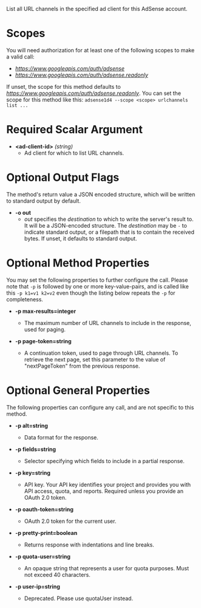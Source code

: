 List all URL channels in the specified ad client for this AdSense account.
# Scopes

You will need authorization for at least one of the following scopes to make a valid call:

* *https://www.googleapis.com/auth/adsense*
* *https://www.googleapis.com/auth/adsense.readonly*

If unset, the scope for this method defaults to *https://www.googleapis.com/auth/adsense.readonly*.
You can set the scope for this method like this: `adsense1d4 --scope <scope> urlchannels list ...`
# Required Scalar Argument
* **&lt;ad-client-id&gt;** *(string)*
    - Ad client for which to list URL channels.

# Optional Output Flags

The method's return value a JSON encoded structure, which will be written to standard output by default.

* **-o out**
    - *out* specifies the *destination* to which to write the server's result to.
      It will be a JSON-encoded structure.
      The *destination* may be `-` to indicate standard output, or a filepath that is to contain the received bytes.
      If unset, it defaults to standard output.
# Optional Method Properties

You may set the following properties to further configure the call. Please note that `-p` is followed by one 
or more key-value-pairs, and is called like this `-p k1=v1 k2=v2` even though the listing below repeats the
`-p` for completeness.

* **-p max-results=integer**
    - The maximum number of URL channels to include in the response, used for paging.

* **-p page-token=string**
    - A continuation token, used to page through URL channels. To retrieve the next page, set this parameter to the value of &#34;nextPageToken&#34; from the previous response.

# Optional General Properties

The following properties can configure any call, and are not specific to this method.

* **-p alt=string**
    - Data format for the response.

* **-p fields=string**
    - Selector specifying which fields to include in a partial response.

* **-p key=string**
    - API key. Your API key identifies your project and provides you with API access, quota, and reports. Required unless you provide an OAuth 2.0 token.

* **-p oauth-token=string**
    - OAuth 2.0 token for the current user.

* **-p pretty-print=boolean**
    - Returns response with indentations and line breaks.

* **-p quota-user=string**
    - An opaque string that represents a user for quota purposes. Must not exceed 40 characters.

* **-p user-ip=string**
    - Deprecated. Please use quotaUser instead.
